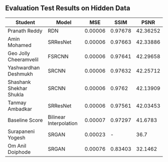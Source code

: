 ## Evaluation Test Results on Hidden Data

| Student                 | Model                  | MSE     | SSIM    | PSNR     |
| ----------------------- | ---------------------- | ------- | ------- | -------- |
| Pranath Reddy           | RDN                    | 0.00006 | 0.97678 | 42.36252 |
| Amin Mohamed            | SRResNet               | 0.00006 | 0.97663 | 42.33886 |
| Geo Jolly Cheeramvelil  | FSRCNN                 | 0.00006 | 0.97641 | 42.29658 |
| Yashwardhan Deshmukh    | SRCNN                  | 0.00006 | 0.97632 | 42.25712 |
| Shashank Shekhar Shukla | SRCNN                  | 0.00006 | 0.9762  | 42.13909 |
| Tanmay Ambadkar         | SRResNet               | 0.00006 | 0.97561 | 42.03453 |
| Baseline Score          | Bilinear Interpolation | 0.00007 | 0.97297 | 41.6783  |
| Surapaneni Yogesh       | SRGAN                  | 0.00023 | \-      | 36.7     |
| Om Anil Doiphode        | SRGAN                  | 0.00076 | 0.83403 | 32.1462  |
